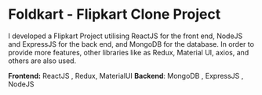 # Foldkart - Flipkart Clone Project

I developed a Flipkart Project utilising ReactJS for the front end, NodeJS and ExpressJS for the back end, and MongoDB for the database. In order to provide more features, other libraries like as Redux, Material UI, axios, and others are also used.

**Frontend:** ReactJS , Redux, MaterialUI
**Backend**: MongoDB , ExpressJS , NodeJS
